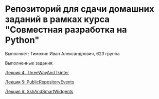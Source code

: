 # Репозиторий для сдачи домашних заданий в рамках курса "Совместная разработка на Python"

Выполняет: Тимохин Иван Александрович, 623 группа

Выполненные задания:


[Лекция 4: ThreeWayAndTkinter](https://github.com/DeadSonger/PythonDevelopment2021/tree/master/03_ThreeWayAndTkinter "Первое задание")

[Лекция 5: PublicRepositoryEvents](https://github.com/DeadSonger/PythonDevelopment2021/tree/master/04_PublicRepositoryEvents "Второе задание")

[Лекция 6: SshAndSmartWidgents](https://github.com/DeadSonger/PythonDevelopment2021/tree/master/05_SshAndSmartWidgents "Третье задание")


